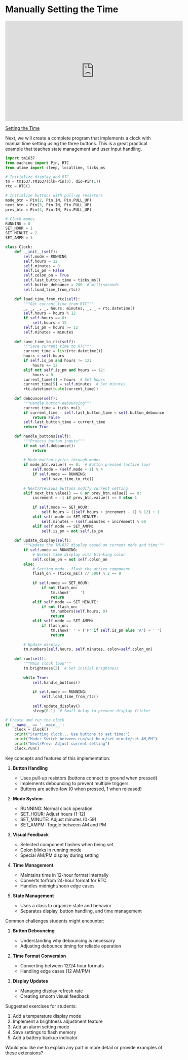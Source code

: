 # Manually Setting the Time

<iframe width="560" height="315" src="https://www.youtube.com/embed/0fLNS-BfQ48?si=9EUzF7gv-UDJ5R3z" title="YouTube video player" frameborder="0" allow="accelerometer; autoplay; clipboard-write; encrypted-media; gyroscope; picture-in-picture; web-share" referrerpolicy="strict-origin-when-cross-origin" allowfullscreen></iframe>

[Setting the Time](https://youtu.be/0fLNS-BfQ48)

Next, we will create a complete program that implements a clock with 
manual time setting using the three buttons. This is a great practical 
example that teaches state management and user input handling.

```python
import tm1637
from machine import Pin, RTC
from utime import sleep, localtime, ticks_ms

# Initialize display and RTC
tm = tm1637.TM1637(clk=Pin(0), dio=Pin(1))
rtc = RTC()

# Initialize buttons with pull-up resistors
mode_btn = Pin(2, Pin.IN, Pin.PULL_UP)
next_btn = Pin(3, Pin.IN, Pin.PULL_UP)
prev_btn = Pin(4, Pin.IN, Pin.PULL_UP)

# Clock modes
RUNNING = 0
SET_HOUR = 1
SET_MINUTE = 2
SET_AMPM = 3

class Clock:
    def __init__(self):
        self.mode = RUNNING
        self.hours = 12
        self.minutes = 0
        self.is_pm = False
        self.colon_on = True
        self.last_button_time = ticks_ms()
        self.button_debounce = 200  # milliseconds
        self.load_time_from_rtc()
        
    def load_time_from_rtc(self):
        """Get current time from RTC"""
        _, _, _, _, hours, minutes, _, _ = rtc.datetime()
        self.hours = hours % 12
        if self.hours == 0:
            self.hours = 12
        self.is_pm = hours >= 12
        self.minutes = minutes
        
    def save_time_to_rtc(self):
        """Save current time to RTC"""
        current_time = list(rtc.datetime())
        hours = self.hours
        if self.is_pm and hours != 12:
            hours += 12
        elif not self.is_pm and hours == 12:
            hours = 0
        current_time[4] = hours  # Set hours
        current_time[5] = self.minutes  # Set minutes
        rtc.datetime(tuple(current_time))
        
    def debounce(self):
        """Handle button debouncing"""
        current_time = ticks_ms()
        if current_time - self.last_button_time < self.button_debounce:
            return False
        self.last_button_time = current_time
        return True
        
    def handle_buttons(self):
        """Process button inputs"""
        if not self.debounce():
            return
            
        # Mode button cycles through modes
        if mode_btn.value() == 0:  # Button pressed (active low)
            self.mode = (self.mode + 1) % 4
            if self.mode == RUNNING:
                self.save_time_to_rtc()
            
        # Next/Previous buttons modify current setting
        elif next_btn.value() == 0 or prev_btn.value() == 0:
            increment = -1 if prev_btn.value() == 0 else 1
            
            if self.mode == SET_HOUR:
                self.hours = ((self.hours + increment - 1) % 12) + 1
            elif self.mode == SET_MINUTE:
                self.minutes = (self.minutes + increment) % 60
            elif self.mode == SET_AMPM:
                self.is_pm = not self.is_pm
    
    def update_display(self):
        """Update the TM1637 display based on current mode and time"""
        if self.mode == RUNNING:
            # Normal time display with blinking colon
            self.colon_on = not self.colon_on
        else:
            # Setting mode - flash the active component
            flash_on = (ticks_ms() // 500) % 2 == 0
            
            if self.mode == SET_HOUR:
                if not flash_on:
                    tm.show('    ')
                    return
            elif self.mode == SET_MINUTE:
                if not flash_on:
                    tm.numbers(self.hours, 0)
                    return
            elif self.mode == SET_AMPM:
                if flash_on:
                    tm.show(' ' + ('P' if self.is_pm else 'A') + ' ')
                    return
                
        # Update display
        tm.numbers(self.hours, self.minutes, colon=self.colon_on)
        
    def run(self):
        """Main clock loop"""
        tm.brightness(2)  # Set initial brightness
        
        while True:
            self.handle_buttons()
            
            if self.mode == RUNNING:
                self.load_time_from_rtc()
            
            self.update_display()
            sleep(0.1)  # Small delay to prevent display flicker

# Create and run the clock
if __name__ == '__main__':
    clock = Clock()
    print("Starting clock... Use buttons to set time:")
    print("Mode: Switch between run/set hour/set minute/set AM,PM")
    print("Next/Prev: Adjust current setting")
    clock.run()
```

Key concepts and features of this implementation:

1. **Button Handling**
   - Uses pull-up resistors (buttons connect to ground when pressed)
   - Implements debouncing to prevent multiple triggers
   - Buttons are active-low (0 when pressed, 1 when released)

2. **Mode System**
   - RUNNING: Normal clock operation
   - SET_HOUR: Adjust hours (1-12)
   - SET_MINUTE: Adjust minutes (0-59)
   - SET_AMPM: Toggle between AM and PM

3. **Visual Feedback**
   - Selected component flashes when being set
   - Colon blinks in running mode
   - Special AM/PM display during setting

4. **Time Management**
   - Maintains time in 12-hour format internally
   - Converts to/from 24-hour format for RTC
   - Handles midnight/noon edge cases

5. **State Management**
   - Uses a class to organize state and behavior
   - Separates display, button handling, and time management

Common challenges students might encounter:

1. **Button Debouncing**
   - Understanding why debouncing is necessary
   - Adjusting debounce timing for reliable operation

2. **Time Format Conversion**
   - Converting between 12/24 hour formats
   - Handling edge cases (12 AM/PM)

3. **Display Updates**
   - Managing display refresh rate
   - Creating smooth visual feedback

Suggested exercises for students:

1. Add a temperature display mode
2. Implement a brightness adjustment feature
3. Add an alarm setting mode
4. Save settings to flash memory
5. Add a battery backup indicator

Would you like me to explain any part in more detail or provide examples of these extensions?